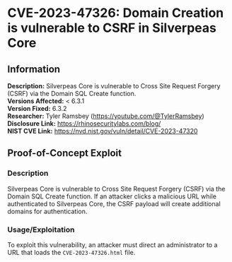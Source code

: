 # CVE-2023-47326: Domain Creation is vulnerable to CSRF in Silverpeas Core

## Information
**Description:** Silverpeas Core is vulnerable to Cross Site Request Forgery (CSRF) via the Domain SQL Create function. <br> 
**Versions Affected:** < 6.3.1 <br> 
**Version Fixed:** 6.3.2  <br> 
**Researcher:** Tyler Ramsbey (https://youtube.com/@TylerRamsbey)  
**Disclosure Link:** https://rhinosecuritylabs.com/blog/  
**NIST CVE Link:** https://nvd.nist.gov/vuln/detail/CVE-2023-47320  

## Proof-of-Concept Exploit
### Description
Silverpeas Core is vulnerable to Cross Site Request Forgery (CSRF) via the Domain SQL Create function. If an attacker clicks a malicious URL while authenticated to Silverpeas Core, the CSRF payload will create additional domains for authentication.  

### Usage/Exploitation
To exploit this vulnerability, an attacker must direct an administrator to a URL that loads the ```CVE-2023-47326.html``` file. 
